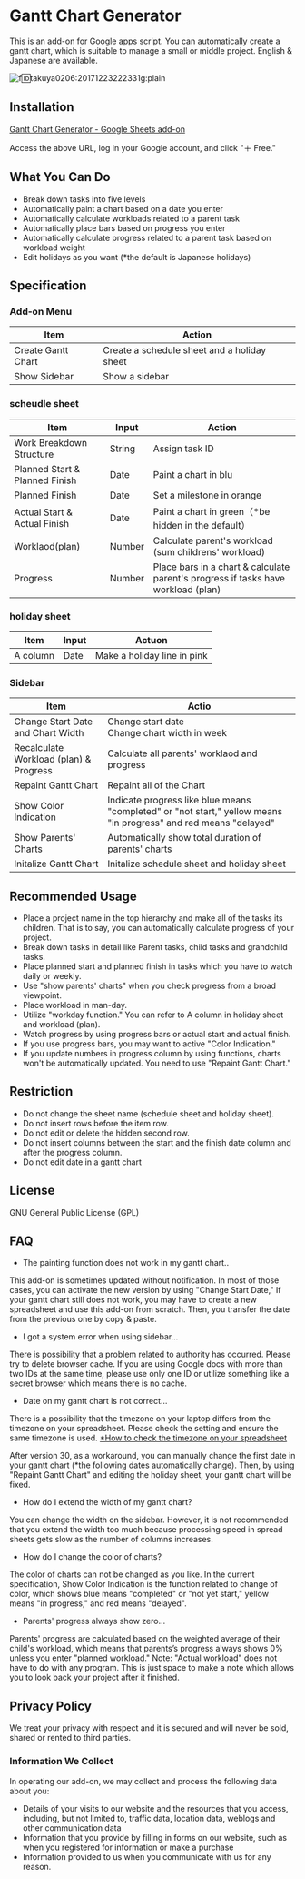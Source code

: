 



# Gantt Chart Generator
This is an add-on for Google apps script. You can automatically create a gantt chart, which is suitable to manage a small or middle project. English & Japanese are available.



![f:id:takuya0206:20171223222331g:plain](https://cdn-ak.f.st-hatena.com/images/fotolife/t/takuya0206/20171223/20171223222331.gif)


## Installation

[Gantt Chart Generator - Google Sheets add-on](https://chrome.google.com/webstore/detail/gantt-chart-generator/bnaicalmdphddkedcgchnfbjohmhdgni?utm_source=permalink)

Access the above URL, log in your Google account, and click "＋ Free."


## What You Can Do

* Break down tasks into five levels
* Automatically paint a chart based on a date you enter
* Automatically calculate workloads related to a parent task
* Automatically place bars based on progress you enter
* Automatically calculate progress related to a parent task based on workload weight
* Edit holidays as you want (*the default is Japanese holidays)


## Specification

### Add-on Menu

Item         | Action
---------- | -------------------------
Create Gantt Chart | Create a schedule sheet and a holiday sheet
Show Sidebar   | Show a sidebar

### scheudle sheet

Item           | Input  | Action
------------ | --- | ----------------------------------------
Work Breakdown Structure    | String | Assign task ID
Planned Start & Planned Finish | Date  | Paint a chart in blu
Planned Finish         | Date  | Set a milestone in orange
Actual Start & Actual Finish | Date  | Paint a chart in green（*be hidden in the default）
Worklaod(plan)        | Number  | Calculate parent's workload (sum childrens' workload)
Progress           | Number  | Place bars in a chart & calculate parent's progress if tasks have workload (plan)


### holiday sheet

Item | Input | Actuon
-- | -- | -------------------
A column | Date | Make a holiday line in pink

### Sidebar

Item           | Actio
------------ | --------------------------
Change Start Date and Chart Width       | Change start date<br />Change chart width in week
Recalculate Workload (plan) & Progress | Calculate all parents' worklaod and progress
Repaint Gantt Chart | Repaint all of the Chart
Show Color Indication      | Indicate progress like blue means "completed" or "not start," yellow means "in progress" and red means "delayed"
Show Parents' Charts      | Automatically show total duration of parents' charts
Initalize Gantt Chart          | Initalize schedule sheet and holiday sheet

## Recommended Usage

* Place a project name in the top hierarchy and make all of the tasks its children. That is to say, you can automatically calculate progress of your project.
* Break down tasks in detail like Parent tasks, child tasks and grandchild tasks.
* Place planned start and planned finish in tasks which you have to watch daily or weekly.
* Use "show parents' charts" when you check progress from a broad viewpoint.
* Place workload in man-day.
* Utilize "workday function." You can refer to A column in holiday sheet and workload (plan).
* Watch progress by using progress bars or actual start and actual finish.
* If you use progress bars, you may want to active "Color Indication."
* If you update numbers in progress column by using functions, charts won't be automatically updated. You need to use "Repaint Gantt Chart."

## Restriction

* Do not change the sheet name (schedule sheet and holiday sheet).
* Do not insert rows before the item row.
* Do not edit or delete the hidden second row.
* Do not insert columns between the start and the finish date column and after the progress column.
* Do not edit date in a gantt chart

## License
GNU General Public License (GPL)

## FAQ

 - The painting function does not work in my gantt chart..

This add-on is sometimes updated without notification. In most of those cases, you can activate the new version by using "Change Start Date," If your gantt chart still does not work, you may have to create a new spreadsheet and use this add-on from scratch. Then, you transfer the date from the previous one by copy & paste.

 - I got a system error when using sidebar...

There is possibility that a problem related to authority has occurred. Please try to delete browser cache. If you are using Google docs with more than two IDs at the same time, please use only one ID or utilize something like a secret browser which means there is no cache.

 - Date on my gantt chart is not correct...

There is a possibility that the timezone on your laptop differs from the timezone on your spreadsheet. Please check the setting and ensure the same timezone is used.
[*How to check the timezone on your spreadsheet](https://support.google.com/docs/answer/58515?co=GENIE.Platform%3DDesktop&hl=en)  

After version 30, as a workaround, you can manually change the first date in your gantt chart (*the following dates automatically change). Then, by using "Repaint Gantt Chart" and editing the holiday sheet, your gantt chart will be fixed.


 - How do I extend the width of my gantt chart?

You can change the width on the sidebar. However, it is not recommended that you extend the width too much because processing speed in spread sheets gets slow as the number of columns increases.


 - How do I change the color of charts?

The color of charts can not be changed as you like. In the current specification,  Show Color Indication is the function related to change of color, which shows blue means "completed" or "not yet start," yellow means "in progress," and red means "delayed".


 - Parents' progress always show zero...

Parents' progress are calculated based on the weighted average of their child's workload, which means that parents’s progress always shows 0% unless you enter "planned workload." Note: "Actual workload" does not have to do with any program. This is just space to make a note which allows you to look back your project after it finished.


## Privacy Policy
We treat your privacy with respect and it is secured and will never be sold, shared or rented to third parties.

### Information We Collect
In operating our add-on, we may collect and process the following data about you:

* Details of your visits to our website and the resources that you access, including, but not limited to, traffic data, location data, weblogs and other communication data
* Information that you provide by filling in forms on our website, such as when you registered for information or make a purchase
* Information provided to us when you communicate with us for any reason.
